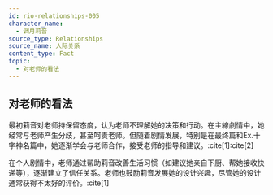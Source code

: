 ```yaml
---
id: rio-relationships-005
character_name: 
  - 调月莉音
source_type: Relationships
source_name: 人际关系
content_type: Fact
topic:
  - 对老师的看法
---
```

## 对老师的看法
最初莉音对老师持保留态度，认为老师不理解她的决策和行动。在主線劇情中，她经常与老师产生分歧，甚至呵责老师。但随着剧情发展，特别是在最终篇和Ex.十字神名篇中，她逐渐学会与老师合作，接受老师的指导和建议。:cite[1]:cite[2]

在个人剧情中，老师通过帮助莉音改善生活习惯（如建议她亲自下厨、帮她接收快递等），逐渐建立了信任关系。老师也鼓励莉音发展她的设计兴趣，尽管她的设计通常获得不太好的评价。:cite[1]
